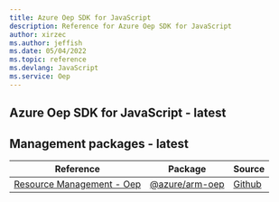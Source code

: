 ```yaml
---
title: Azure Oep SDK for JavaScript
description: Reference for Azure Oep SDK for JavaScript
author: xirzec
ms.author: jeffish
ms.date: 05/04/2022
ms.topic: reference
ms.devlang: JavaScript
ms.service: Oep
---
```

## Azure Oep SDK for JavaScript - latest
## Management packages - latest
| Reference | Package | Source |
|---|---|---|
|[Resource Management - Oep](javascript/api/overview/azure/arm-oep-readme)|[@azure/arm-oep](https://www.npmjs.com/package/@azure/arm-oep)|[Github](https://github.com/Azure/azure-sdk-for-js/blob/main/sdk/oep/arm-oep)|

